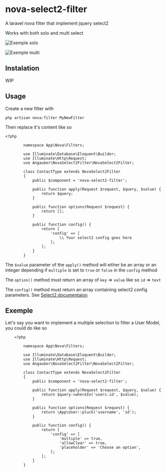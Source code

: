 # nova-select2-filter
A laravel nova filter that implement jquery select2

Works with both solo and multi select

![Exemple solo](https://raw.githubusercontent.com/angauber/nova-select2-filter/screenshots/solo.png)

![Exemple multi](https://raw.githubusercontent.com/angauber/nova-select2-filter/screenshots/multi.png)

## Instalation

WIP

## Usage
Create a new filter with 

`php artisan nova:filter MyNewFilter`

Then replace it's content like so


    

    <?php
        
        	namespace App\Nova\Filters;
        
        	use Illuminate\Database\Eloquent\Builder;
        	use Illuminate\Http\Request;
        	use Angauber\NovaSelect2Filter\NovaSelect2Filter;
        
        	class ContactType extends NovaSelect2Filter
        	{
        		public $component = 'nova-select2-filter';
        
        		public function apply(Request $request, $query, $value) {
        			return $query;
        		}
        
        		public function options(Request $request) {
        			return [];
        		}
        
        		public function config() {
        			return [
        				'config' => [
							\\ Your select2 config goes here
        				];
        			];
        		}
        	}

The `$value` parameter of the `apply()` method will either be an array or an integer depending if `multiple` is set to `true` or `false` in the `config` method

The `option()` method must return an array of `key` => `value` like so `id` => `text`

The `config()` method must return an array containing select2 config parameters.
See [Select2 documentaion](https://select2.org/configuration/options-api "Select2 documentaion")

## Exemple

Let's say you want to implement a multiple selection to filter a User Model, you could do like so

        <?php
        
        	namespace App\Nova\Filters;
        
        	use Illuminate\Database\Eloquent\Builder;
        	use Illuminate\Http\Request;
        	use Angauber\NovaSelect2Filter\NovaSelect2Filter;
        
        	class ContactType extends NovaSelect2Filter
        	{
        		public $component = 'nova-select2-filter';
        
        		public function apply(Request $request, $query, $value) {
        			return $query->whereIn('users.id', $value);
        		}
        
        		public function options(Request $request) {
        			return \App\User::pluck('username', 'id');
        		}
        
        		public function config() {
        			return [
        				'config' => [
        					'multiple' => true,
        					'allowClear' => true,
        					'placeholder' => 'Choose an option',
        				];
        			];
        		}
        	}
        



